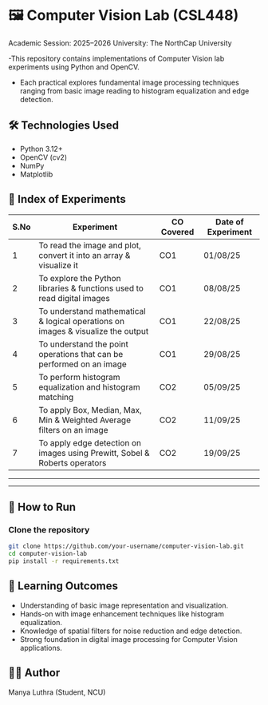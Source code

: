 #  🖼️ Computer Vision Lab (CSL448)

Academic Session: 2025–2026
University: The NorthCap University

-This repository contains implementations of Computer Vision lab experiments using Python and OpenCV.
- Each practical explores fundamental image processing techniques ranging from basic image reading to histogram equalization and edge detection.

## 🛠️ Technologies Used
- Python 3.12+
- OpenCV (cv2)
- NumPy
- Matplotlib

## 📌 Index of Experiments  

| S.No | Experiment | CO Covered | Date of Experiment |
|------|------------|------------|---------------------|
| 1 | To read the image and plot, convert it into an array & visualize it | CO1 | 01/08/25 |
| 2 | To explore the Python libraries & functions used to read digital images | CO1 | 08/08/25 |
| 3 | To understand mathematical & logical operations on images & visualize the output | CO1 | 22/08/25 |
| 4 | To understand the point operations that can be performed on an image | CO1 | 29/08/25 |
| 5 | To perform histogram equalization and histogram matching | CO2 | 05/09/25 |
| 6 | To apply Box, Median, Max, Min & Weighted Average filters on an image | CO2 | 11/09/25 |
| 7 | To apply edge detection on images using Prewitt, Sobel & Roberts operators | CO2 | 19/09/25 |

---


---

## 🚀 How to Run  

### Clone the repository
```bash
git clone https://github.com/your-username/computer-vision-lab.git
cd computer-vision-lab
pip install -r requirements.txt
```


## 🎯 Learning Outcomes
- Understanding of basic image representation and visualization.
- Hands-on with image enhancement techniques like histogram equalization.
- Knowledge of spatial filters for noise reduction and edge detection.
- Strong foundation in digital image processing for Computer Vision applications.

## 👨‍💻 Author
Manya Luthra (Student, NCU)
